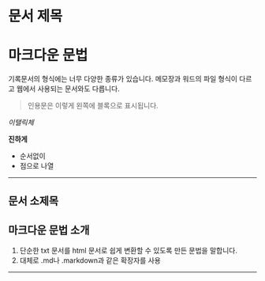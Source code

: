 # 문서 제목
# 마크다운 문법

기록문서의 형식에는 너무 다양한 종류가 있습니다.
메모장과 워드의 파일 형식이 다르고 웹에서 사용되는 문서와도 다릅니다. 

> 인용문은 이렇게 왼쪽에 블록으로 표시됩니다.

*이탤릭체*

**진하게**

* 순서없이
* 점으로 나열

***

## 문서 소제목
## 마크다운 문법 소개

1. 단순한 txt 문서를 html 문서로 쉽게 변환할 수 있도록 만든 문법을 말합니다.
2. 대체로 .md나 .markdown과 같은 확장자를 사용
___

